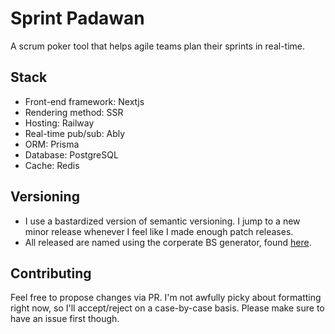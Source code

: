 # Sprint Padawan

A scrum poker tool that helps agile teams plan their sprints in real-time.

## Stack

- Front-end framework: Nextjs
- Rendering method: SSR
- Hosting: Railway
- Real-time pub/sub: Ably
- ORM: Prisma
- Database: PostgreSQL
- Cache: Redis

## Versioning

- I use a bastardized version of semantic versioning. I jump to a new minor release whenever I feel like I made enough patch releases.
- All released are named using the corperate BS generator, found [here](https://www.atrixnet.com/bs-generator.html).

## Contributing

Feel free to propose changes via PR. I'm not awfully picky about formatting right now, so I'll accept/reject on a case-by-case basis. Please make sure to have an issue first though.
